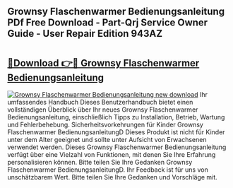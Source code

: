 ## Grownsy Flaschenwarmer Bedienungsanleitung PDf Free Download - Part-Qrj Service Owner Guide - User Repair Edition 943AZ

# <h2><a href="http://df0hmf.blite.top/?on=Grownsy+Flaschenwarmer+Bedienungsanleitung">🔗Download 👉🔴 Grownsy Flaschenwarmer Bedienungsanleitung</a></h2>

[![Grownsy Flaschenwarmer Bedienungsanleitung new download](https://i.imgur.com/lujVjoI.png)](http://df0hmf.blite.top/?on=Grownsy+Flaschenwarmer+Bedienungsanleitung)
Ihr umfassendes Handbuch Dieses Benutzerhandbuch bietet einen vollständigen Überblick über Ihr neues Grownsy Flaschenwarmer Bedienungsanleitung, einschließlich Tipps zu Installation, Betrieb, Wartung und Fehlerbehebung. Sicherheitsvorkehrungen für Kinder Grownsy Flaschenwarmer BedienungsanleitungD Dieses Produkt ist nicht für Kinder unter dem Alter geeignet und sollte unter Aufsicht von Erwachsenen verwendet werden. Dieses Grownsy Flaschenwarmer Bedienungsanleitung verfügt über eine Vielzahl von Funktionen, mit denen Sie Ihre Erfahrung personalisieren können. Bitte teilen Sie Ihre Gedanken Grownsy Flaschenwarmer BedienungsanleitungD. Ihr Feedback ist für uns von unschätzbarem Wert. Bitte teilen Sie Ihre Gedanken und Vorschläge mit.
